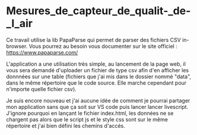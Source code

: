 # Mesures_de_capteur_de_qualit-_de-_l_air
Ce travail utilise la lib PapaParse qui permet de parser des fichiers CSV in-browser. Vous pourrez au besoin vous documenter sur le site officiel : https://www.papaparse.com/

L'application a une utilisation très simple, au lancement de la page web, il vous sera demandé d'uploader un fichier de type csv afin d'en afficher les donnnées sur une table (fichiers que j'ai mis dans le dossier nommé "data", dans le même répertoire que le code source. Elle marche cependant pour n'importe quelle fichier csv).

Je suis encore nouveau et j'ai aucune idée de comment je pourrai partager mon application sans que ça soit sur VS code puis lancer lancer livescript. J'ignore pourquoi en lançant le fichier index.html, les données ne se chargent pas alors que le script js et le style css sont sur le même répertoire et j'ai bien défini les chemins d'accés.
